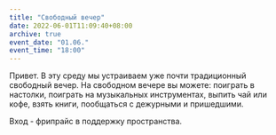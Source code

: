 ```yaml
---
title: "Свободный вечер"
date: 2022-06-01T11:09:40+08:00
archive: true
event_date: "01.06."
event_time: "18:00"
---
```

Привет. В эту среду мы устраиваем уже почти традиционный свободный вечер. На свободном вечере вы можете: поиграть в настолки, поиграть на музыкальных инструментах, выпить чай или кофе, взять книги, пообщаться с дежурными и пришедшими.

Вход - фрипрайс в поддержку пространства.